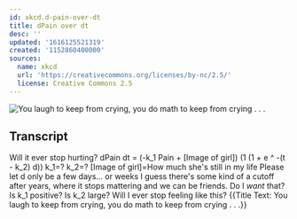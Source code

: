 ```yaml
---
id: xkcd.d-pain-over-dt
title: dPain over dt
desc: ''
updated: '1616125521319'
created: '1152860400000'
sources:
  name: xkcd
  url: 'https://creativecommons.org/licenses/by-nc/2.5/'
  license: Creative Commons 2.5
---
```

![You laugh to keep from crying, you do math to keep from crying . . .](https://imgs.xkcd.com/comics/dPain_over_dt.png)

## Transcript
Will it ever stop hurting?
dPain
dt = (-k_1 Pain + [Image of girl]) (1 
 (1 + e ^ -(t - k_2)
d))
k_1=?
k_2=?
[Image of girl]=How much she's still in my life
Please let d only be a few days... or weeks
I guess there's some kind of a cutoff after years, where it stops mattering and we can be friends. Do I _want_ that?
Is k_1 positive? Is k_2 large?
Will I ever stop feeling like this?
{{Title Text: You laugh to keep from crying, you do math to keep from crying . . .}}
